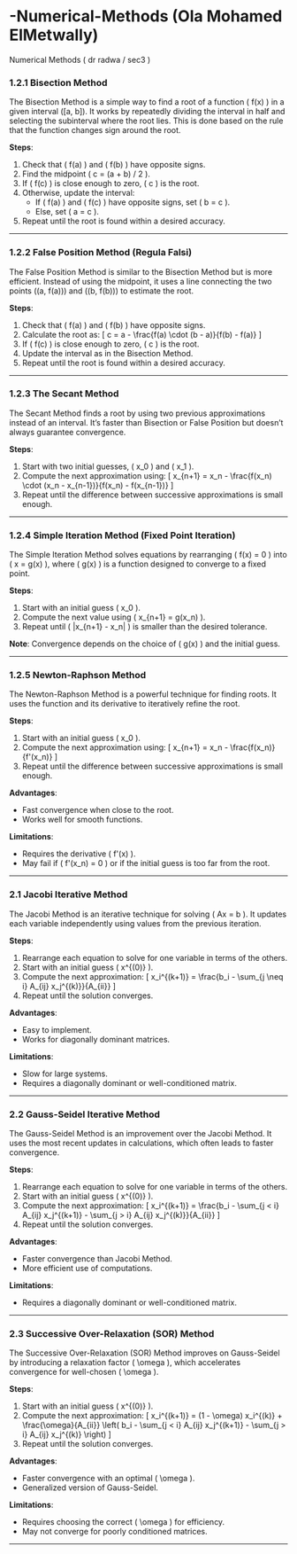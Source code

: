 # -Numerical-Methods  (Ola Mohamed ElMetwally)
 Numerical Methods ( dr radwa / sec3 )

### **1.2.1 Bisection Method**
The Bisection Method is a simple way to find a root of a function \( f(x) \) in a given interval \([a, b]\). It works by repeatedly dividing the interval in half and selecting the subinterval where the root lies. This is done based on the rule that the function changes sign around the root.

**Steps**:
1. Check that \( f(a) \) and \( f(b) \) have opposite signs.
2. Find the midpoint \( c = (a + b) / 2 \).
3. If \( f(c) \) is close enough to zero, \( c \) is the root.
4. Otherwise, update the interval:
   - If \( f(a) \) and \( f(c) \) have opposite signs, set \( b = c \).
   - Else, set \( a = c \).
5. Repeat until the root is found within a desired accuracy.

---

### **1.2.2 False Position Method (Regula Falsi)**  
The False Position Method is similar to the Bisection Method but is more efficient. Instead of using the midpoint, it uses a line connecting the two points \((a, f(a))\) and \((b, f(b))\) to estimate the root.

**Steps**:
1. Check that \( f(a) \) and \( f(b) \) have opposite signs.
2. Calculate the root as:
   \[
   c = a - \frac{f(a) \cdot (b - a)}{f(b) - f(a)}
   \]
3. If \( f(c) \) is close enough to zero, \( c \) is the root.
4. Update the interval as in the Bisection Method.
5. Repeat until the root is found within a desired accuracy.

---

### **1.2.3 The Secant Method**  
The Secant Method finds a root by using two previous approximations instead of an interval. It’s faster than Bisection or False Position but doesn’t always guarantee convergence.

**Steps**:
1. Start with two initial guesses, \( x_0 \) and \( x_1 \).
2. Compute the next approximation using:
   \[
   x_{n+1} = x_n - \frac{f(x_n) \cdot (x_n - x_{n-1})}{f(x_n) - f(x_{n-1})}
   \]
3. Repeat until the difference between successive approximations is small enough.

---

### **1.2.4 Simple Iteration Method (Fixed Point Iteration)**  
The Simple Iteration Method solves equations by rearranging \( f(x) = 0 \) into \( x = g(x) \), where \( g(x) \) is a function designed to converge to a fixed point.

**Steps**:
1. Start with an initial guess \( x_0 \).
2. Compute the next value using \( x_{n+1} = g(x_n) \).
3. Repeat until \( |x_{n+1} - x_n| \) is smaller than the desired tolerance.

**Note**: Convergence depends on the choice of \( g(x) \) and the initial guess.

---

### **1.2.5 Newton-Raphson Method**  
The Newton-Raphson Method is a powerful technique for finding roots. It uses the function and its derivative to iteratively refine the root.

**Steps**:
1. Start with an initial guess \( x_0 \).
2. Compute the next approximation using:
   \[
   x_{n+1} = x_n - \frac{f(x_n)}{f'(x_n)}
   \]
3. Repeat until the difference between successive approximations is small enough.

**Advantages**:
- Fast convergence when close to the root.
- Works well for smooth functions.

**Limitations**:
- Requires the derivative \( f'(x) \).
- May fail if \( f'(x_n) = 0 \) or if the initial guess is too far from the root.
---

### **2.1 Jacobi Iterative Method**

The Jacobi Method is an iterative technique for solving \( Ax = b \). It updates each variable independently using values from the previous iteration.

**Steps**:
1. Rearrange each equation to solve for one variable in terms of the others.
2. Start with an initial guess \( x^{(0)} \).
3. Compute the next approximation:
   \[
   x_i^{(k+1)} = \frac{b_i - \sum_{j \neq i} A_{ij} x_j^{(k)}}{A_{ii}}
   \]
4. Repeat until the solution converges.

**Advantages**:
- Easy to implement.
- Works for diagonally dominant matrices.

**Limitations**:
- Slow for large systems.
- Requires a diagonally dominant or well-conditioned matrix.

---

### **2.2 Gauss-Seidel Iterative Method**
The Gauss-Seidel Method is an improvement over the Jacobi Method. It uses the most recent updates in calculations, which often leads to faster convergence.

**Steps**:
1. Rearrange each equation to solve for one variable in terms of the others.
2. Start with an initial guess \( x^{(0)} \).
3. Compute the next approximation:
   \[
   x_i^{(k+1)} = \frac{b_i - \sum_{j < i} A_{ij} x_j^{(k+1)} - \sum_{j > i} A_{ij} x_j^{(k)}}{A_{ii}}
   \]
4. Repeat until the solution converges.

**Advantages**:
- Faster convergence than Jacobi Method.
- More efficient use of computations.

**Limitations**:
- Requires a diagonally dominant or well-conditioned matrix.

---

### **2.3 Successive Over-Relaxation (SOR) Method**
The Successive Over-Relaxation (SOR) Method improves on Gauss-Seidel by introducing a relaxation factor \( \omega \), which accelerates convergence for well-chosen \( \omega \).

**Steps**:
1. Start with an initial guess \( x^{(0)} \).
2. Compute the next approximation:
   \[
   x_i^{(k+1)} = (1 - \omega) x_i^{(k)} + \frac{\omega}{A_{ii}} \left( b_i - \sum_{j < i} A_{ij} x_j^{(k+1)} - \sum_{j > i} A_{ij} x_j^{(k)} \right)
   \]
3. Repeat until the solution converges.

**Advantages**:
- Faster convergence with an optimal \( \omega \).
- Generalized version of Gauss-Seidel.

**Limitations**:
- Requires choosing the correct \( \omega \) for efficiency.
- May not converge for poorly conditioned matrices.

---
